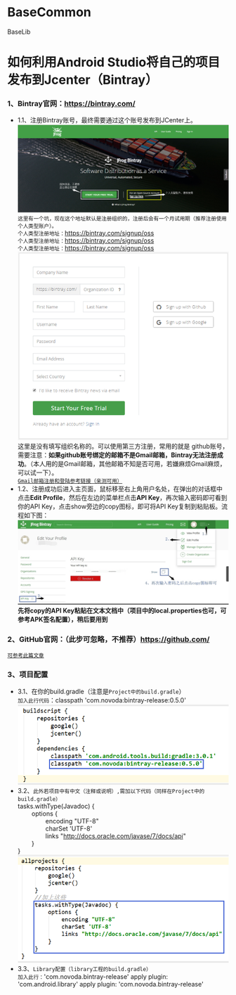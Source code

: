 # BaseCommon
BaseLib
# 如何利用Android Studio将自己的项目发布到Jcenter（Bintray）
<!--##### 一、准备工作-->
### 1、Bintray官网：https://bintray.com/
* 1.1、注册Bintray账号，最终需要通过这个账号发布到JCenter上。
![organization](https://github.com/l6yang/BaseCommon/blob/master/images/organization.png?raw=true)
`这里有一个坑，现在这个地址默认是注册组织的，注册后会有一个月试用期（推荐注册使用个人类型账户）。`
<br>`个人类型注册地址：`https://bintray.com/signup/oss
<br>`个人类型注册地址：`https://bintray.com/signup/oss
<br>`个人类型注册地址：`https://bintray.com/signup/oss
![personal](https://github.com/l6yang/BaseCommon/blob/master/images/personal.png?raw=true)
<br>这里是没有填写组织名称的。可以使用第三方注册，常用的就是 github账号，需要注意：**如果github账号绑定的邮箱不是Gmail邮箱，Bintray无法注册成功**。（本人用的是Gmail邮箱，其他邮箱不知是否可用，若嫌麻烦Gmail麻烦，可以试一下）。
<br>[`Gmail邮箱注册和登陆参考链接（亲测可用）`](https://jingyan.baidu.com/article/36d6ed1f63b9831bce48837f.html)
* 1.2、注册成功后进入主页面，鼠标移至右上角用户名处，在弹出的对话框中点击**Edit Profile**，然后在左边的菜单栏点击**API Key**，再次输入密码即可看到你的API Key，点击show旁边的copy图标，即可将API Key复制到粘贴板。流程如下图：<br>
![api_key](https://github.com/l6yang/BaseCommon/blob/master/images/api_key.png?raw=true) 
<br>**先将copy的API Key粘贴在文本文档中（项目中的local.properties也可，可参考APK签名配置），稍后要用到**
### 2、GitHub官网：（此步可忽略，不推荐）https://github.com/
[`可参考此篇文章`](http://blog.csdn.net/p10010/article/details/51336332)
### 3、项目配置
* 3.1、在你的build.gradle（注意是`Project中的build.gradle`）
<br>`加入此行代码`：classpath 'com.novoda:bintray-release:0.5.0'
<br>![build.gradle](https://github.com/l6yang/BaseCommon/blob/master/images/build.png?raw=true)<br>
* 3.2、`此外若项目中有中文（注释或说明）,需加以下代码（同样在Project中的build.gradle）`
<br>tasks.withType(Javadoc) {
<br>&nbsp;&nbsp;&nbsp;&nbsp;&nbsp;&nbsp;&nbsp;&nbsp;options {
<br>&nbsp;&nbsp;&nbsp;&nbsp;&nbsp;&nbsp;&nbsp;&nbsp;&nbsp;&nbsp;&nbsp;&nbsp;&nbsp;&nbsp;&nbsp;&nbsp;encoding "UTF-8"
<br>&nbsp;&nbsp;&nbsp;&nbsp;&nbsp;&nbsp;&nbsp;&nbsp;&nbsp;&nbsp;&nbsp;&nbsp;&nbsp;&nbsp;&nbsp;&nbsp;charSet 'UTF-8'
<br>&nbsp;&nbsp;&nbsp;&nbsp;&nbsp;&nbsp;&nbsp;&nbsp;&nbsp;&nbsp;&nbsp;&nbsp;&nbsp;&nbsp;&nbsp;&nbsp;links "http://docs.oracle.com/javase/7/docs/api"
<br>&nbsp;&nbsp;&nbsp;&nbsp;&nbsp;&nbsp;&nbsp;&nbsp;}<br>}
<br>![utf8](https://github.com/l6yang/BaseCommon/blob/master/images/utf8.png?raw=true)
* 3.3、`Library配置（library工程的build.gradle）`
<br>`加入此行：`'com.novoda.bintray-release'
apply plugin: 'com.android.library'
apply plugin: 'com.novoda.bintray-release'
